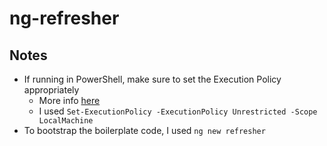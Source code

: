 # ng-refresher

## Notes

* If running in PowerShell, make sure to set the Execution Policy appropriately
	* More info [here](https://docs.microsoft.com/en-us/powershell/module/microsoft.powershell.core/about/about_execution_policies?view=powershell-7#powershell-execution-policies)
	* I used `Set-ExecutionPolicy -ExecutionPolicy Unrestricted -Scope LocalMachine`
* To bootstrap the boilerplate code, I used `ng new refresher`

